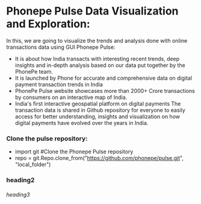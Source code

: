# Phonepe Pulse Data Visualization and Exploration:
  In this, we are going to visualize the trends and analysis done with online transactions data using GUI
Phonepe Pulse:
* It is about how India transacts with interesting recent trends, deep insights and in-depth analysis based on our data put together by the PhonePe team.
* It is launched by Phone for accurate and comprehensive data on digital payment transaction trends in India
* PhonePe Pulse website showcases more than 2000+ Crore transactions by consumers on an interactive map of India.
*  India's first interactive geospatial platform on digital payments
The transaction data is shared in Github repository for everyone to easily access for better understanding, insights and visualization on how digital payments have evolved over the years in India.

### Clone the pulse repository:
 *  import git
    #Clone the Phonepe Pulse repository
 *  repo = git.Repo.clone_from("https://github.com/phonepe/pulse.git", "local_folder")
 
### heading2

###### heading3

